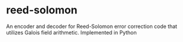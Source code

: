 # reed-solomon
An encoder and decoder for Reed-Solomon error correction code that utilizes Galois field arithmetic. Implemented in Python 
